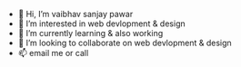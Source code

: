 - 👋 Hi, I’m vaibhav sanjay pawar
- 👀 I’m interested in web devlopment & design 
- 🌱 I’m currently learning & also working 
- 💞️ I’m looking to collaborate on web devlopment & design 
- 📫 email me or call

<!---
vaibhavpawar349/vaibhavpawar349 is a ✨ special ✨ repository because its `README.md` (this file) appears on your GitHub profile.
You can click the Preview link to take a look at your changes.
--->
